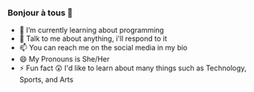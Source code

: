 ### Bonjour à tous 👋

<!--
**nabillazachra/nabillazachra** is a ✨ _special_ ✨ repository because its `README.md` (this file) appears on your GitHub profile.

Here are some ideas to get you started:

- 🔭 I’m currently working on ...
- 👯 I’m looking to collaborate on ...
- 🤔 I’m looking for help with ...
-->

- 🌱 I’m currently learning about programming
- 💬 Talk to me about anything, i'll respond to it
- 📫 You can reach me on the social media in my bio
- 😄 My Pronouns is She/Her
- ⚡ Fun fact 😲 I'd like to learn about many things such as Technology, Sports, and Arts
